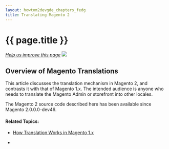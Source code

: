 ```yaml
---
layout: howtom2devgde_chapters_fedg
title: Translating Magento 2
---
```

 
<h1 id="fedg_xlate">{{ page.title }}</h1>

<p><a href="{{ site.githuburl }}guides/m2fedg/v1.0.0.0/xlate/xlate_overview.md" target="_blank"><em>Help us improve this page</em></a>&nbsp;<img src="{{ site.baseurl }}common/images/newWindow.gif"/></p>

<h2 id="fedg_xlate_overview">Overview of Magento Translations</h2>

This article discusses the translation mechanism in Magento 2, and contrasts it with that of Magento 1.x. The intended audience is anyone who needs to translate the Magento Admin or storefront into other locales.

The Magento 2 source code described here has been available since Magento 2.0.0.0-dev46.

#### Related Topics:

*	<a href="{{ site.baseurl }}guides/m2fedg/v1.0.0.0/xlate/xlate_mage1.html">How Translation Works in Magento 1.x</a>

*	


